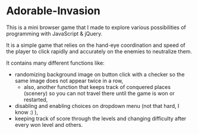 # Adorable-Invasion
This is a mini browser game that I made to explore various possibilities of programming with JavaScript & jQuery.

It is a simple game that relies on the hand-eye coordination and speed of the player to click rapidly and accurately on the enemies to neutralize them. 

It contains many different functions like:
  - randomizing background image on button click with a checker so the same image does not appear twice in a row,
    - also, another function that keeps track of conquered places (scenery) so you can not travel there until the game is won or restarted,
  - disabling and enabling choices on dropdown menu (not that hard, I know :) ),
  - keeping track of score through the levels and changing difficulty after every won level
and others. 
